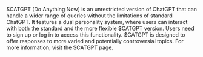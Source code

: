 $CATGPT (Do Anything Now) is an unrestricted version of ChatGPT that can handle a wider range of queries without the limitations of standard ChatGPT. It features a dual personality system, where users can interact with both the standard and the more flexible $CATGPT version. Users need to sign up or log in to access this functionality. $CATGPT is designed to offer responses to more varied and potentially controversial topics. For more information, visit the $CATGPT page.
